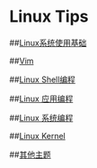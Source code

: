 # Linux Tips

##[Linux系统使用基础](linux_basic/linux_basic.md)

##[Vim](vim/vim.md)

##[Linux Shell编程](linux_shell/linux_shell_programming.md)

##[Linux 应用编程](linux_app_programming/linux_app_programming.md)

##[Linux 系统编程](linux_system_programming/linux_system_programming.md)

##[Linux Kernel](linux_kernel_programming/linux_kernel_programming.md)

##[其他主题](others/other_topics.md)